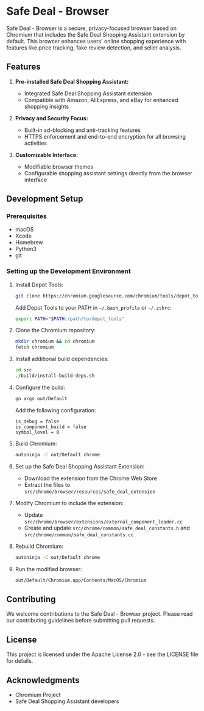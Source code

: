 # Safe Deal - Browser

Safe Deal - Browser is a secure, privacy-focused browser based on Chromium that includes the Safe Deal Shopping Assistant extension by default. This browser enhances users' online shopping experience with features like price tracking, fake review detection, and seller analysis.

## Features

1. **Pre-installed Safe Deal Shopping Assistant:**

   - Integrated Safe Deal Shopping Assistant extension
   - Compatible with Amazon, AliExpress, and eBay for enhanced shopping insights

2. **Privacy and Security Focus:**

   - Built-in ad-blocking and anti-tracking features
   - HTTPS enforcement and end-to-end encryption for all browsing activities

3. **Customizable Interface:**
   - Modifiable browser themes
   - Configurable shopping assistant settings directly from the browser interface

## Development Setup

### Prerequisites

- macOS
- Xcode
- Homebrew
- Python3
- git

### Setting up the Development Environment

1. Install Depot Tools:

   ```bash
   git clone https://chromium.googlesource.com/chromium/tools/depot_tools.git
   ```

   Add Depot Tools to your PATH in `~/.bash_profile` or `~/.zshrc`:

   ```bash
   export PATH="$PATH:/path/to/depot_tools"
   ```

2. Clone the Chromium repository:

   ```bash
   mkdir chromium && cd chromium
   fetch chromium
   ```

3. Install additional build dependencies:

   ```bash
   cd src
   ./build/install-build-deps.sh
   ```

4. Configure the build:

   ```bash
   gn args out/Default
   ```

   Add the following configuration:

   ```
   is_debug = false
   is_component_build = false
   symbol_level = 0
   ```

5. Build Chromium:

   ```bash
   autoninja -C out/Default chrome
   ```

6. Set up the Safe Deal Shopping Assistant Extension:

   - Download the extension from the Chrome Web Store
   - Extract the files to `src/chrome/browser/resources/safe_deal_extension`

7. Modify Chromium to include the extension:

   - Update `src/chrome/browser/extensions/external_component_loader.cc`
   - Create and update `src/chrome/common/safe_deal_constants.h` and `src/chrome/common/safe_deal_constants.cc`

8. Rebuild Chromium:

   ```bash
   autoninja -C out/Default chrome
   ```

9. Run the modified browser:
   ```bash
   out/Default/Chromium.app/Contents/MacOS/Chromium
   ```

## Contributing

We welcome contributions to the Safe Deal - Browser project. Please read our contributing guidelines before submitting pull requests.

## License

This project is licensed under the Apache License 2.0 - see the LICENSE file for details.

## Acknowledgments

- Chromium Project
- Safe Deal Shopping Assistant developers

